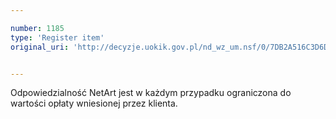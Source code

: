 ```yaml
---

number: 1185
type: 'Register item'
original_uri: 'http://decyzje.uokik.gov.pl/nd_wz_um.nsf/0/7DB2A516C3D6DD2FC12573020035CE48?OpenDocument'


---
```


Odpowiedzialność NetArt jest w każdym przypadku ograniczona do wartości opłaty wniesionej przez klienta.

